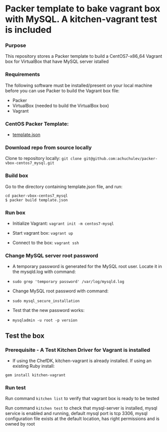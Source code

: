 # Packer template to bake vagrant box with MySQL. A kitchen-vagrant test is included

### Purpose
This repository stores a Packer template to build a CentOS7-x86_64 Vagrant box for VirtualBox that have MySQL server istalled

### Requirements
The following software must be installed/present on your local machine before you can use Packer to build the Vagrant box file:

* Packer
* VirtualBox (needed to build the VirtualBox box)
* Vagrant

### CentOS Packer Template:

* [template.json](https://github.com/achuchulev/packer-vbox-centos7_mysql/blob/master/template.json)

### Download repo from source locally

Clone to repository locally: `git clone git@github.com:achuchulev/packer-vbox-centos7_mysql.git`

### Build box

Go to the directory containing template.json file, and run:

```
cd packer-vbox-centos7_mysql
$ packer build template.json
```

### Run box

* Initialize Vagrant: `vagrant init -m centos7-mysql`

* Start vagrant box: `vagrant up`

* Connect to the box: `vagrant ssh`

### Change MySQL server root password

* A temporary password is generated for the MySQL root user. Locate it in the mysqld.log with command:

 * `sudo grep 'temporary password' /var/log/mysqld.log` 

* Change MySQL root password with command:

 * `sudo mysql_secure_installation`

* Test that the new password works:

 * `mysqladmin -u root -p version`

## Test the box 

### Prerequisite - A Test Kitchen Driver for Vagrant is installed

* If using the ChefDK, kitchen-vagrant is already installed. If using an existing Ruby install:

`gem install kitchen-vagrant`

### Run test

Run command `kitchen list` to verify that vagrant box is ready to be tested

Run command `kitchen test` to check that mysql-server is installed, mysql service is enabled and running, default mysql port is tcp 3306, mysql configuration file exists at the default location, has right permissions and is owned by root 

